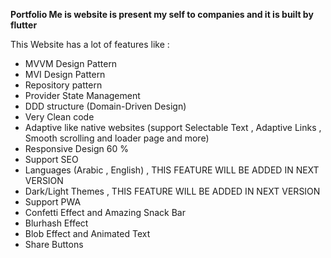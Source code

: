 **Portfolio Me is website is present my self to companies and it is built by flutter**

This Website has a lot of features like :
- MVVM Design Pattern
- MVI Design Pattern
- Repository pattern
- Provider State Management
- DDD structure (Domain-Driven Design)
- Very Clean code
- Adaptive like native websites (support Selectable Text , Adaptive Links , Smooth scrolling and loader page and more)
- Responsive Design 60 %
- Support SEO 
- Languages (Arabic , English) , THIS FEATURE WILL BE ADDED IN NEXT VERSION
- Dark/Light Themes , THIS FEATURE WILL BE ADDED IN NEXT VERSION
- Support PWA
- Confetti Effect and Amazing Snack Bar
- Blurhash Effect
- Blob Effect and Animated Text
- Share Buttons
